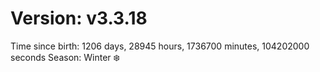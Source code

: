 # Version: v3.3.18
Time since birth: 1206 days, 28945 hours, 1736700 minutes, 104202000 seconds
Season: Winter ❄️
